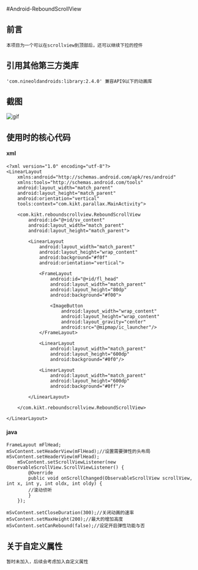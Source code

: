 #Android-ReboundScrollView

## 前言
    本项目为一个可以在scrollview到顶部后，还可以继续下拉的控件
    
## 引用其他第三方类库
    'com.nineoldandroids:library:2.4.0' 兼容API9以下的动画库
    
## 截图
![gif](http://ww4.sinaimg.cn/large/844036b9jw1f24drakv1mg20dc0m813o.gif)

## 使用时的核心代码

#### xml
    <?xml version="1.0" encoding="utf-8"?>
    <LinearLayout
        xmlns:android="http://schemas.android.com/apk/res/android"
        xmlns:tools="http://schemas.android.com/tools"
        android:layout_width="match_parent"
        android:layout_height="match_parent"
        android:orientation="vertical"
        tools:context="com.kikt.parallax.MainActivity">
    
        <com.kikt.reboundscrollview.ReboundScrollView
            android:id="@+id/sv_content"
            android:layout_width="match_parent"
            android:layout_height="match_parent">
    
            <LinearLayout
                android:layout_width="match_parent"
                android:layout_height="wrap_content"
                android:background="#f0f"
                android:orientation="vertical">
    
                <FrameLayout
                    android:id="@+id/fl_head"
                    android:layout_width="match_parent"
                    android:layout_height="80dp"
                    android:background="#f00">
    
                    <ImageButton
                        android:layout_width="wrap_content"
                        android:layout_height="wrap_content"
                        android:layout_gravity="center"
                        android:src="@mipmap/ic_launcher"/>
                </FrameLayout>
    
                <LinearLayout
                    android:layout_width="match_parent"
                    android:layout_height="600dp"
                    android:background="#0f0"/>
    
                <LinearLayout
                    android:layout_width="match_parent"
                    android:layout_height="600dp"
                    android:background="#0ff"/>
    
            </LinearLayout>
    
        </com.kikt.reboundscrollview.ReboundScrollView>
    
    </LinearLayout>


#### java
    FrameLayout mFlHead;
    mSvContent.setHeaderView(mFlHead);//设置需要弹性的头布局
    mSvContent.setHeaderView(mFlHead);
        mSvContent.setScrollViewListener(new ObservableScrollView.ScrollViewListener() {
            @Override
            public void onScrollChanged(ObservableScrollView scrollView, int x, int y, int oldx, int oldy) {
            //滚动侦听
            }
        });

    mSvContent.setCloseDuration(300);//关闭动画的速率
    mSvContent.setMaxHeight(200);//最大的增加高度
    mSvContent.setCanRebound(false);//设定开启弹性功能与否

## 关于自定义属性
    暂时未加入，后续会考虑加入自定义属性